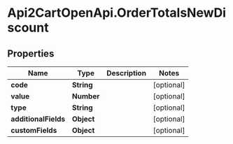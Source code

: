 # Api2CartOpenApi.OrderTotalsNewDiscount

## Properties

Name | Type | Description | Notes
------------ | ------------- | ------------- | -------------
**code** | **String** |  | [optional] 
**value** | **Number** |  | [optional] 
**type** | **String** |  | [optional] 
**additionalFields** | **Object** |  | [optional] 
**customFields** | **Object** |  | [optional] 


